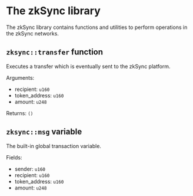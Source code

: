 # The zkSync library

The zkSync library contains functions and utilities to perform operations in
the zkSync networks.

## `zksync::transfer` function

Executes a transfer which is eventually sent to the zkSync platform.

Arguments:
- recipient: `u160`
- token_address: `u160`
- amount: `u248`

Returns: `()`

## `zksync::msg` variable

The built-in global transaction variable.

Fields:
- sender: `u160`
- recipient: `u160`
- token_address: `u160`
- amount: `u248`
